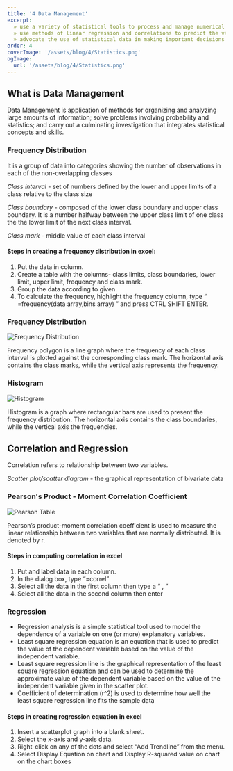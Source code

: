 ```yaml
---
title: '4 Data Management'
excerpt:
  »	use a variety of statistical tools to process and manage numerical data (S) <br/>
  »	use methods of linear regression and correlations to predict the value of a variable given certain conditions (S) <br/>
  »	advocate the use of statistical data in making important decisions (V) <br/>
order: 4
coverImage: '/assets/blog/4/Statistics.png'
ogImage:
  url: '/assets/blog/4/Statistics.png'
---
```


## What is Data Management

Data Management is application of methods for organizing and analyzing large amounts of information; solve problems involving probability and statistics; and carry out a culminating investigation that integrates statistical concepts and skills.

### Frequency Distribution

It is a group of data into categories showing the number of observations in each of the non-overlapping classes

*Class interval* - set of numbers defined by the lower and upper limits of a class relative to the class size

*Class boundary* - composed of the lower class boundary and upper class boundary. It is a number halfway between the upper class limit of one class the the lower limit of the next class interval.

*Class mark* - middle value of each class interval


#### Steps in creating a frequency distribution  in excel:
1. Put the data in column.
2. Create a table with the columns- class limits, class boundaries, lower limit, upper limit, frequency and class mark.  
3. Group the data according to given. 
4. To calculate the frequency, highlight the frequency column, type “ =frequency(data array,bins array) ” and press CTRL SHIFT ENTER.



### Frequency Distribution

![Frequency Distribution](/assets/blog/4/Freq-Dist.png)

Frequency polygon is a line graph where the frequency of each class interval is plotted against the corresponding class mark. The horizontal axis contains the class marks, while the vertical axis represents the frequency. 


### Histogram

![Histogram](/assets/blog/4/Histogram.png)

Histogram is a graph where rectangular bars are used to present the frequency distribution. The horizontal axis contains the class boundaries, while the vertical axis the frequencies. 


## Correlation and Regression

Correlation refers to relationship between two variables.

*Scatter plot/scatter diagram* - the graphical representation of bivariate data 




### Pearson's Product - Moment Correlation Coefficient

![Pearson Table](/assets/blog/4/Pearson-Table.png)

Pearson’s product-moment correlation coefficient is used to measure the linear relationship between two variables that are normally distributed. It is denoted by r. 

#### Steps in computing correlation in excel

1. Put and label data in each column.
2. In the dialog box, type “=correl”
3. Select all the data in the first column then type a “ , ”
4. Select all the data in the second column then enter


### Regression
- Regression analysis is a simple statistical tool used to model the dependence of a variable on one (or more) explanatory variables.
- Least square regression equation is an equation that is used to predict the value of the dependent variable based on the value of the independent variable.
- Least square regression line is the graphical representation of the least square regression equation and can be used to determine the approximate value of the dependent variable based on the value of the independent variable given in the scatter plot. 
- Coefficient of determination (r^2) is used to determine how well the least square regression line fits the sample data

#### Steps in creating regression equation in excel

1. Insert a scatterplot graph into a blank sheet.
2. Select the x-axis and y-axis data.
3. Right-click on any of the dots and select “Add Trendline” from the menu.
4. Select Display Equation on chart and Display R-squared value on chart on the chart boxes
